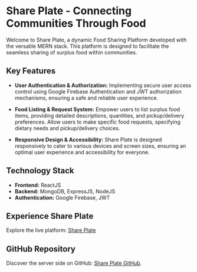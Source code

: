 # Share Plate - Connecting Communities Through Food

Welcome to Share Plate, a dynamic Food Sharing Platform developed with the versatile MERN stack. This platform is designed to facilitate the seamless sharing of surplus food within communities.

## Key Features

- **User Authentication & Authorization:** Implementing secure user access control using Google Firebase Authentication and JWT authorization mechanisms, ensuring a safe and reliable user experience.

- **Food Listing & Request System:** Empower users to list surplus food items, providing detailed descriptions, quantities, and pickup/delivery preferences. Allow users to make specific food requests, specifying dietary needs and pickup/delivery choices.

- **Responsive Design & Accessibility:** Share Plate is designed responsively to cater to various devices and screen sizes, ensuring an optimal user experience and accessibility for everyone.

## Technology Stack

- **Frontend:** ReactJS
- **Backend:** MongoDB, ExpressJS, NodeJS
- **Authentication:** Google Firebase, JWT

## Experience Share Plate

Explore the live platform: [Share Plate](https://arsdev-food-share.netlify.app/)

## GitHub Repository

Discover the server side on GitHub: [Share Plate GitHub](https://github.com/ArnabTo/share-plate-server).


